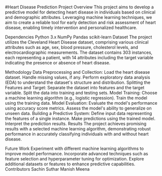#Heart Disease Prediction Project
Overview
This project aims to develop a predictive model for detecting heart disease in individuals based on clinical and demographic attributes. Leveraging machine learning techniques, we aim to create a reliable tool for early detection and risk assessment of heart disease, enabling timely intervention and personalized healthcare.

Dependencies
Python 3.x
NumPy
Pandas
scikit-learn
Dataset
The project utilizes the Cleveland Heart Disease dataset, comprising various clinical attributes such as age, sex, blood pressure, cholesterol levels, and electrocardiographic measurements. The dataset contains 303 instances, each representing a patient, with 14 attributes including the target variable indicating the presence or absence of heart disease.

Methodology
Data Preprocessing and Collection:
Load the heart disease dataset.
Handle missing values, if any.
Perform exploratory data analysis (EDA) to understand the dataset's structure and distribution.
Splitting the Features and Target:
Separate the dataset into features and the target variable.
Split the data into training and testing sets.
Model Training:
Choose a machine learning algorithm (e.g., logistic regression).
Train the model using the training data.
Model Evaluation:
Evaluate the model's performance using accuracy score metrics.
Assess the model's ability to generalize on unseen data.
Building a Predictive System:
Define input data representing the features of a single instance.
Make predictions using the trained model.
Interpret the prediction results.
Results
The project achieves promising results with a selected machine learning algorithm, demonstrating robust performance in accurately classifying individuals with and without heart disease.

Future Work
Experiment with different machine learning algorithms to improve model performance.
Incorporate advanced techniques such as feature selection and hyperparameter tuning for optimization.
Explore additional datasets or features to enhance predictive capabilities.
Contributors
Sachin Suthar
Manish Meena
